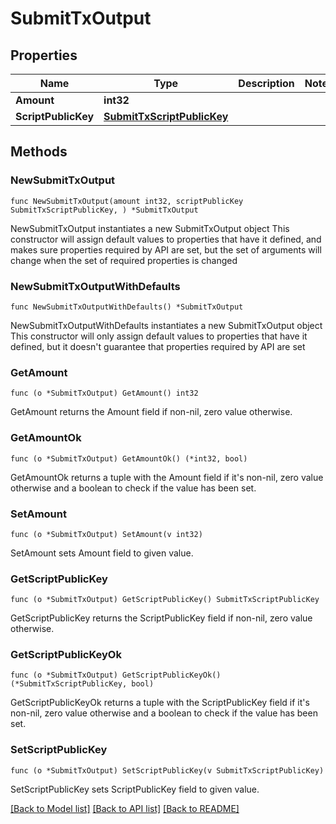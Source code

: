 # SubmitTxOutput

## Properties

Name | Type | Description | Notes
------------ | ------------- | ------------- | -------------
**Amount** | **int32** |  | 
**ScriptPublicKey** | [**SubmitTxScriptPublicKey**](SubmitTxScriptPublicKey.md) |  | 

## Methods

### NewSubmitTxOutput

`func NewSubmitTxOutput(amount int32, scriptPublicKey SubmitTxScriptPublicKey, ) *SubmitTxOutput`

NewSubmitTxOutput instantiates a new SubmitTxOutput object
This constructor will assign default values to properties that have it defined,
and makes sure properties required by API are set, but the set of arguments
will change when the set of required properties is changed

### NewSubmitTxOutputWithDefaults

`func NewSubmitTxOutputWithDefaults() *SubmitTxOutput`

NewSubmitTxOutputWithDefaults instantiates a new SubmitTxOutput object
This constructor will only assign default values to properties that have it defined,
but it doesn't guarantee that properties required by API are set

### GetAmount

`func (o *SubmitTxOutput) GetAmount() int32`

GetAmount returns the Amount field if non-nil, zero value otherwise.

### GetAmountOk

`func (o *SubmitTxOutput) GetAmountOk() (*int32, bool)`

GetAmountOk returns a tuple with the Amount field if it's non-nil, zero value otherwise
and a boolean to check if the value has been set.

### SetAmount

`func (o *SubmitTxOutput) SetAmount(v int32)`

SetAmount sets Amount field to given value.


### GetScriptPublicKey

`func (o *SubmitTxOutput) GetScriptPublicKey() SubmitTxScriptPublicKey`

GetScriptPublicKey returns the ScriptPublicKey field if non-nil, zero value otherwise.

### GetScriptPublicKeyOk

`func (o *SubmitTxOutput) GetScriptPublicKeyOk() (*SubmitTxScriptPublicKey, bool)`

GetScriptPublicKeyOk returns a tuple with the ScriptPublicKey field if it's non-nil, zero value otherwise
and a boolean to check if the value has been set.

### SetScriptPublicKey

`func (o *SubmitTxOutput) SetScriptPublicKey(v SubmitTxScriptPublicKey)`

SetScriptPublicKey sets ScriptPublicKey field to given value.



[[Back to Model list]](../README.md#documentation-for-models) [[Back to API list]](../README.md#documentation-for-api-endpoints) [[Back to README]](../README.md)


